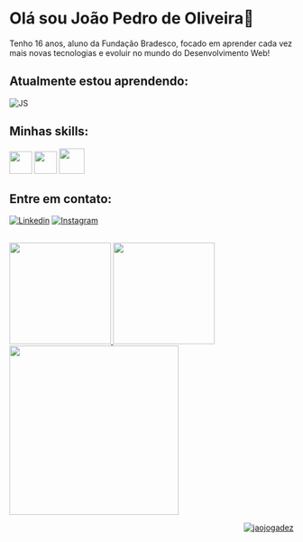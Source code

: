 # Olá sou João Pedro de Oliveira👋
Tenho 16 anos, aluno da Fundação Bradesco, focado em aprender cada vez mais novas tecnologias e evoluir no mundo do Desenvolvimento Web! <br>
## Atualmente estou aprendendo: <br>
![JS](https://img.shields.io/badge/JavaScript-F7DF1E?style=for-the-badge&logo=javascript&logoColor=black) <br>

## Minhas skills: <br>
<span>
  <img loading="lazy" src="https://cdn.jsdelivr.net/gh/devicons/devicon@latest/icons/html5/html5-original.svg" width="40" height="40" />       
  <img loading="lazy" src="https://cdn.jsdelivr.net/gh/devicons/devicon@latest/icons/css3/css3-original.svg" width="40" height="40" />
  <img loading="lazy" src="https://cdn.jsdelivr.net/gh/devicons/devicon@latest/icons/bootstrap/bootstrap-original.svg" width="45" height="45" />
 <!-- <img loading="lazy" src="https://cdn.jsdelivr.net/gh/devicons/devicon@latest/icons/javascript/javascript-original.svg" width="40" height="40"  />  -->      
</span>
<!--
![BS](https://img.shields.io/badge/CSS3-1572B6?style=for-the-badge&logo=css3&logoColor=white)
![JS](https://img.shields.io/badge/HTML5-E34F26?style=for-the-badge&logo=html5&logoColor=white) <br> -->

## Entre em contato: <br>
  [![Linkedin](https://img.shields.io/badge/LinkedIn-0077B5?style=for-the-badge&logo=linkedin&logoColor=white)](https://www.linkedin.com/in/jo%C3%A3o-pedro-oliveira-b86b0b293/)
  [![Instagram](https://img.shields.io/badge/Instagram-E4405F?style=for-the-badge&logo=instagram&logoColor=white)](https://www.instagram.com/jao_oliviera/)
  <!--[![Github](	https://img.shields.io/badge/GitHub-100000?style=for-the-badge&logo=github&logoColor=white)](https://github.com/jaojogadez)-->
<br>

<div>
<a href="https://github.com/jaojogadez">
<img loading="lazy" height="180em" src="https://github-readme-stats.vercel.app/api/top-langs/?username=jaojogadez&layout=compact&langs_count=7&theme=dark"/>
<img loading="lazy" height="180em" src="https://github-readme-stats.vercel.app/api?username=jaojogadez&show_icons=true&theme=dark&include_all_commits=true&count_private=true"/>
<img loading="lazy" width="300" src="https://i.pinimg.com/originals/03/bb/b1/03bbb179ac595ff87e17820bb2ac16de.gif">
</div>

<p align="right"> <img src="https://komarev.com/ghpvc/?username=jaojogadez&label=Profile%20views&color=0e75b6&style=flat" alt="jaojogadez" /> </p>
<!--
![Snake animation](https://github.com/jaojogadez/jaojogadez/blob/output/github-contribution-grid-snake.svg) testes teste
-->
